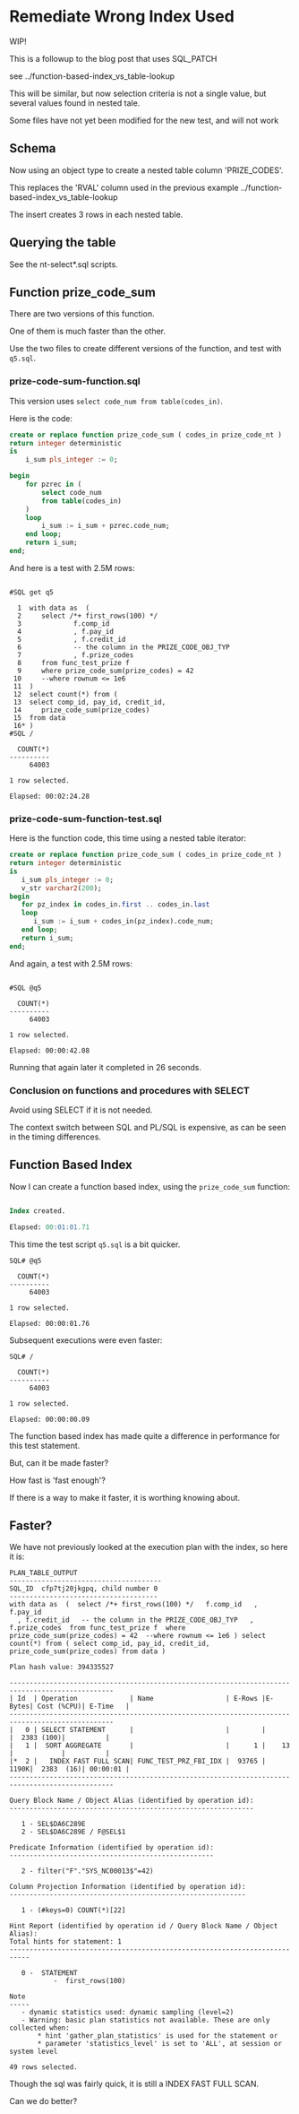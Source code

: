 Remediate Wrong Index Used
==========================

WIP!

This is a followup to the blog post that uses SQL_PATCH

see ../function-based-index_vs_table-lookup

This will be similar, but now selection criteria is not a single value, but several values found in nested tale.

Some files have not yet been modified for the new test, and will not work

## Schema

Now using an object type to create a nested table column 'PRIZE_CODES'.

This replaces the 'RVAL' column used in the previous example
  ../function-based-index_vs_table-lookup

The insert creates 3 rows in each nested table.

## Querying the table

See the nt-select*.sql scripts.

## Function prize_code_sum

There are two versions of this function.

One of them is much faster than the other.

Use the two files to create different versions of the function, and test with `q5.sql`.


### prize-code-sum-function.sql

This version uses `select code_num from table(codes_in)`.

Here is the code:

```sql
create or replace function prize_code_sum ( codes_in prize_code_nt )
return integer deterministic
is
	i_sum pls_integer := 0;

begin
	for pzrec in (
		select code_num
		from table(codes_in)
	)
	loop
		i_sum := i_sum + pzrec.code_num;
	end loop;
	return i_sum;
end;
```

And here is a test with 2.5M rows:

```text

#SQL get q5

  1  with data as  (
  2     select /*+ first_rows(100) */
  3             f.comp_id
  4             , f.pay_id
  5             , f.credit_id
  6             -- the column in the PRIZE_CODE_OBJ_TYP
  7             , f.prize_codes
  8     from func_test_prize f
  9     where prize_code_sum(prize_codes) = 42
 10     --where rownum <= 1e6
 11  )
 12  select count(*) from (
 13  select comp_id, pay_id, credit_id,
 14     prize_code_sum(prize_codes)
 15  from data
 16* )
#SQL /

  COUNT(*)
----------
     64003

1 row selected.

Elapsed: 00:02:24.28

```

### prize-code-sum-function-test.sql

Here is the function code, this time using a nested table iterator:

```sql
create or replace function prize_code_sum ( codes_in prize_code_nt )
return integer deterministic
is
   i_sum pls_integer := 0;
   v_str varchar2(200);
begin
   for pz_index in codes_in.first .. codes_in.last
   loop
      i_sum := i_sum + codes_in(pz_index).code_num;
   end loop;
   return i_sum;
end;
```

And again, a test with 2.5M rows:


```text

#SQL @q5

  COUNT(*)
----------
     64003

1 row selected.

Elapsed: 00:00:42.08
```

Running that again later it completed in 26 seconds.

### Conclusion on functions and procedures with SELECT

Avoid using SELECT if it is not needed.

The context switch between SQL and PL/SQL is expensive, as can be seen in the timing differences.

## Function Based Index

Now I can create a function based index, using the `prize_code_sum` function:

```sql

Index created.

Elapsed: 00:01:01.71
```

This time the test script `q5.sql` is a bit quicker.

```text
SQL# @q5

  COUNT(*)
----------
     64003

1 row selected.

Elapsed: 00:00:01.76
```

Subsequent executions were even faster:

```text
SQL# /

  COUNT(*)
----------
     64003

1 row selected.

Elapsed: 00:00:00.09
```

The function based index has made quite a difference in performance for this test statement.

But, can it be made faster?  

How fast is 'fast enough'?

If there is a way to make it faster, it is worthing knowing about.

## Faster?

We have not previously looked at the execution plan with the index, so here it is:

```text
PLAN_TABLE_OUTPUT
--------------------------------------
SQL_ID  cfp7tj20jkgpq, child number 0
-------------------------------------
with data as  (  select /*+ first_rows(100) */   f.comp_id   , f.pay_id
  , f.credit_id   -- the column in the PRIZE_CODE_OBJ_TYP   ,
f.prize_codes  from func_test_prize f  where
prize_code_sum(prize_codes) = 42  --where rownum <= 1e6 ) select
count(*) from ( select comp_id, pay_id, credit_id,
prize_code_sum(prize_codes) from data )

Plan hash value: 394335527

------------------------------------------------------------------------------------------------
| Id  | Operation             | Name                  | E-Rows |E-Bytes| Cost (%CPU)| E-Time   |
------------------------------------------------------------------------------------------------
|   0 | SELECT STATEMENT      |                       |        |       |  2383 (100)|          |
|   1 |  SORT AGGREGATE       |                       |      1 |    13 |            |          |
|*  2 |   INDEX FAST FULL SCAN| FUNC_TEST_PRZ_FBI_IDX |  93765 |  1190K|  2383  (16)| 00:00:01 |
------------------------------------------------------------------------------------------------

Query Block Name / Object Alias (identified by operation id):
-------------------------------------------------------------

   1 - SEL$DA6C289E
   2 - SEL$DA6C289E / F@SEL$1

Predicate Information (identified by operation id):
---------------------------------------------------

   2 - filter("F"."SYS_NC00013$"=42)

Column Projection Information (identified by operation id):
-----------------------------------------------------------

   1 - (#keys=0) COUNT(*)[22]

Hint Report (identified by operation id / Query Block Name / Object Alias):
Total hints for statement: 1
---------------------------------------------------------------------------

   0 -  STATEMENT
           -  first_rows(100)

Note
-----
   - dynamic statistics used: dynamic sampling (level=2)
   - Warning: basic plan statistics not available. These are only collected when:
       * hint 'gather_plan_statistics' is used for the statement or
       * parameter 'statistics_level' is set to 'ALL', at session or system level

49 rows selected.

```

Though the sql was fairly quick, it is still a INDEX FAST FULL SCAN.

Can we do better?







